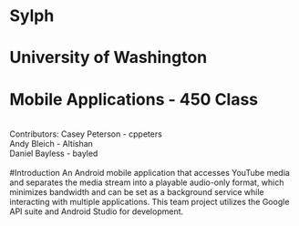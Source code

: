 # Sylph
# University of Washington
# Mobile Applications - 450 Class
<br />
Contributors:
Casey Peterson - cppeters <br />
Andy Bleich - Altishan <br />
Daniel Bayless - bayled <br />
<br />
#Introduction
An Android mobile application that accesses YouTube media and separates the media stream into a playable audio-only format, 
which minimizes bandwidth and can be set as a background service while interacting with multiple applications. This team 
project utilizes the Google API suite and Android Studio for development.


